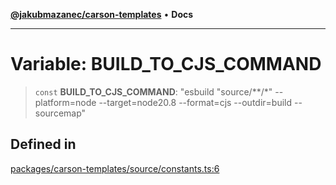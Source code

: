 [**@jakubmazanec/carson-templates**](../README.md) • **Docs**

---

# Variable: BUILD_TO_CJS_COMMAND

> `const` **BUILD_TO_CJS_COMMAND**: "esbuild \"source/\*\*/\*\" --platform=node --target=node20.8
> --format=cjs --outdir=build --sourcemap"

## Defined in

[packages/carson-templates/source/constants.ts:6](https://github.com/jakubmazanec/tools/blob/29163046acd1da0224b08fd05ca40f385e9ab4e5/packages/carson-templates/source/constants.ts#L6)
